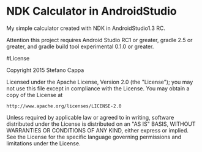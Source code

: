 # NDK Calculator in AndroidStudio
My simple calculator created with NDK in AndroidStudio1.3 RC.

Attention this project requires Android Studio RC1 or greater, gradle 2.5  or greater, and gradle build tool experimental 0.1.0 or greater.

#License

Copyright 2015 Stefano Cappa
  
Licensed under the Apache License, Version 2.0 (the "License");
you may not use this file except in compliance with the License.
You may obtain a copy of the License at

    http://www.apache.org/licenses/LICENSE-2.0

Unless required by applicable law or agreed to in writing, software
distributed under the License is distributed on an "AS IS" BASIS,
WITHOUT WARRANTIES OR CONDITIONS OF ANY KIND, either express or implied.
See the License for the specific language governing permissions and
limitations under the License.
